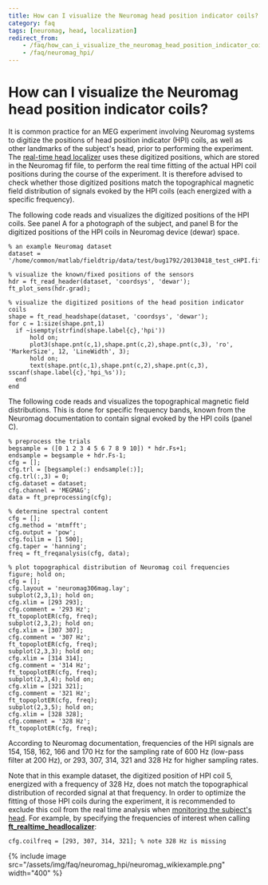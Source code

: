 ```yaml
---
title: How can I visualize the Neuromag head position indicator coils?
category: faq
tags: [neuromag, head, localization]
redirect_from:
    - /faq/how_can_i_visualize_the_neuromag_head_position_indicator_coils/
    - /faq/neuromag_hpi/
---
```


# How can I visualize the Neuromag head position indicator coils?

It is common practice for an MEG experiment involving Neuromag systems to digitize the positions of head position indicator (HPI) coils, as well as other landmarks of the subject's head, prior to performing the experiment. The [real-time head localizer](/getting_started/realtime/headlocalizer) uses these digitized positions, which are stored in the Neuromag fif file, to perform the real time fitting of the actual HPI coil positions during the course of the experiment. It is therefore advised to check whether those digitized positions match the topographical magnetic field distribution of signals evoked by the HPI coils (each energized with a specific frequency).

The following code reads and visualizes the digitized positions of the HPI coils. See panel A for a photograph of the subject, and panel B for the digitized positions of the HPI coils in Neuromag device (dewar) space.

    % an example Neuromag dataset
    dataset = '/home/common/matlab/fieldtrip/data/test/bug1792/20130418_test_cHPI.fif';

    % visualize the known/fixed positions of the sensors
    hdr = ft_read_header(dataset, 'coordsys', 'dewar');
    ft_plot_sens(hdr.grad);

    % visualize the digitized positions of the head position indicator coils
    shape = ft_read_headshape(dataset, 'coordsys', 'dewar');
    for c = 1:size(shape.pnt,1)
      if ~isempty(strfind(shape.label{c},'hpi'))
          hold on;
          plot3(shape.pnt(c,1),shape.pnt(c,2),shape.pnt(c,3), 'ro', 'MarkerSize', 12, 'LineWidth', 3);
          hold on;
          text(shape.pnt(c,1),shape.pnt(c,2),shape.pnt(c,3), sscanf(shape.label{c},'hpi_%s'));
      end
    end

The following code reads and visualizes the topographical magnetic field distributions. This is done for specific frequency bands, known from the Neuromag documentation to contain signal evoked by the HPI coils (panel C).

    % preprocess the trials
    begsample = ([0 1 2 3 4 5 6 7 8 9 10]) * hdr.Fs+1;
    endsample = begsample + hdr.Fs-1;
    cfg = [];
    cfg.trl = [begsample(:) endsample(:)];
    cfg.trl(:,3) = 0;
    cfg.dataset = dataset;
    cfg.channel = 'MEGMAG';
    data = ft_preprocessing(cfg);

    % determine spectral content
    cfg = [];
    cfg.method = 'mtmfft';
    cfg.output = 'pow';
    cfg.foilim = [1 500];
    cfg.taper = 'hanning';
    freq = ft_freqanalysis(cfg, data);

    % plot topographical distribution of Neuromag coil frequencies
    figure; hold on;
    cfg = [];
    cfg.layout = 'neuromag306mag.lay';
    subplot(2,3,1); hold on;
    cfg.xlim = [293 293];
    cfg.comment = '293 Hz';
    ft_topoplotER(cfg, freq);
    subplot(2,3,2); hold on;
    cfg.xlim = [307 307];
    cfg.comment = '307 Hz';
    ft_topoplotER(cfg, freq);
    subplot(2,3,3); hold on;
    cfg.xlim = [314 314];
    cfg.comment = '314 Hz';
    ft_topoplotER(cfg, freq);
    subplot(2,3,4); hold on;
    cfg.xlim = [321 321];
    cfg.comment = '321 Hz';
    ft_topoplotER(cfg, freq);
    subplot(2,3,5); hold on;
    cfg.xlim = [328 328];
    cfg.comment = '328 Hz';
    ft_topoplotER(cfg, freq);

According to Neuromag documentation, frequencies of the HPI signals are 154, 158, 162, 166 and 170 Hz for the sampling rate of 600 Hz (low-pass filter at 200 Hz), or 293, 307, 314, 321
and 328 Hz for higher sampling rates.

Note that in this example dataset, the digitized position of HPI coil 5, energized with a frequency of 328 Hz, does not match the topographical distribution of recorded signal at that frequency. In order to optimize the fitting of those HPI coils during the experiment, it is recommended to exclude this coil from the real time analysis when [monitoring the subject's head](/faq/experiment/headlocalizer). For example, by specifying the frequencies of interest when calling **[ft_realtime_headlocalizer](/reference/realtime/online_meg/ft_realtime_headlocalizer)**:

    cfg.coilfreq = [293, 307, 314, 321]; % note 328 Hz is missing

{% include image src="/assets/img/faq/neuromag_hpi/neuromag_wikiexample.png" width="400" %}
